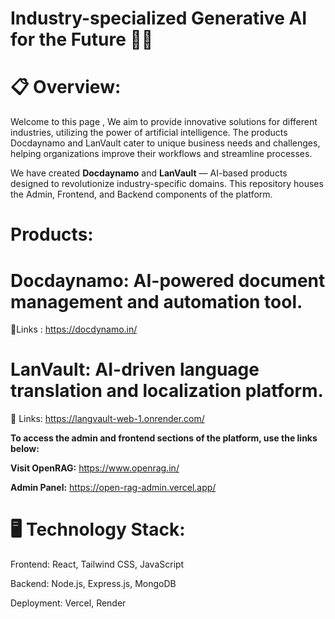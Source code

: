 # Industry-specialized Generative AI for the Future 🚀🤖

# 📋 Overview:

Welcome to this page , We aim to provide innovative solutions for different industries, utilizing the power of artificial intelligence. The products Docdaynamo and LanVault cater to unique business needs and challenges, helping organizations improve their workflows and streamline processes.

We have created **Docdaynamo** and **LanVault** — AI-based products designed to revolutionize industry-specific domains. This repository houses the Admin, Frontend, and Backend components of the platform.

# Products:

# Docdaynamo: AI-powered document management and automation tool.  

🔗Links : https://docdynamo.in/  

# LanVault: AI-driven language translation and localization platform.  

🔗 Links: https://langvault-web-1.onrender.com/  

**To access the admin and frontend sections of the platform, use the links below:**

**Visit OpenRAG:** https://www.openrag.in/

**Admin Panel:** https://open-rag-admin.vercel.app/

# 🖥 Technology Stack:
Frontend: React, Tailwind CSS, JavaScript  

Backend: Node.js, Express.js, MongoDB

Deployment: Vercel, Render
